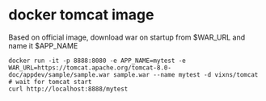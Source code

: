 # docker tomcat image
Based on official image, download war on startup from $WAR_URL and name it $APP_NAME


	docker run -it -p 8888:8080 -e APP_NAME=mytest -e WAR_URL=https://tomcat.apache.org/tomcat-8.0-doc/appdev/sample/sample.war sample.war --name mytest -d vixns/tomcat
	# wait for tomcat start
 	curl http://localhost:8888/mytest